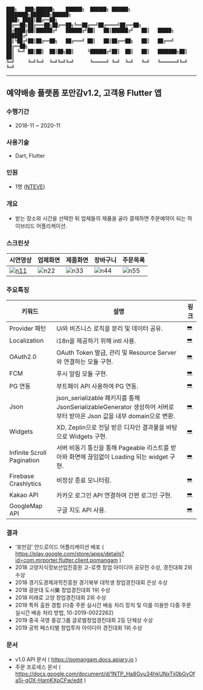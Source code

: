 ```
███╗   ███╗██████╗    ██████╗  ██████╗ ██████╗ ████████╗███████╗██████╗
████╗ ████║██╔══██╗   ██╔══██╗██╔═══██╗██╔══██╗╚══██╔══╝██╔════╝██╔══██╗
██╔████╔██║██████╔╝   ██████╔╝██║   ██║██████╔╝   ██║   █████╗  ██████╔╝
██║╚██╔╝██║██╔══██╗   ██╔═══╝ ██║   ██║██╔══██╗   ██║   ██╔══╝  ██╔══██╗
██║ ╚═╝ ██║██║  ██║██╗██║     ╚██████╔╝██║  ██║   ██║   ███████╗██║  ██║
╚═╝     ╚═╝╚═╝  ╚═╝╚═╝╚═╝      ╚═════╝ ╚═╝  ╚═╝   ╚═╝   ╚══════╝╚═╝  ╚═╝
```
---

## 예약배송 플랫폼 포만감v1.2, 고객용 Flutter 앱

### 수행기간
- 2018-11 ~ 2020-11

### 사용기술
- Dart, Flutter

### 인원
- 1명 ([NTEVE](https://github.com/cholnh))

### 개요
- 받는 장소와 시간을 선택한 뒤 업체들의 제품을 골라 결제하면 주문예약이 되는 하이브리드 어플리케이션.

### 스크린샷
|시연영상|업체화면|제품화면|장바구니|주문목록|
|--|--|--|--|--|
|[![n11](https://user-images.githubusercontent.com/23611497/111357454-ad11b000-86cc-11eb-8f7f-cd44a44049ab.png)](https://user-images.githubusercontent.com/23611497/110623244-ed11f800-81df-11eb-96cb-ed391994d3ed.mp4)|![n22](https://user-images.githubusercontent.com/23611497/111357550-c1ee4380-86cc-11eb-8117-47f0c708b84f.png)|![n33](https://user-images.githubusercontent.com/23611497/111357630-d2062300-86cc-11eb-98ac-26894705cc35.png)|![n44](https://user-images.githubusercontent.com/23611497/111357668-dcc0b800-86cc-11eb-8fac-16a502711393.png)|![n55](https://user-images.githubusercontent.com/23611497/111357697-e1856c00-86cc-11eb-9f66-334381f6aa89.png)|


### 주요특징
|키워드|설명|링크|
|--|--|--|
| Provider 패턴 | Ui와 비즈니스 로직을 분리 및 데이터 공유. |[:arrow_right:](https://github.com/cholnh/pomangam_client_flutter/tree/master/lib/providers)|
| Localization | i18n을 제공하기 위해  intl 사용. |[:arrow_right:](https://github.com/cholnh/pomangam_client_flutter/blob/master/lib/_bases/i18n/messages.dart)|
| OAuth2.0 | OAuth Token 발급, 관리 및 Resource Server와 연결하는 모듈 구현. |[:arrow_right:](https://github.com/cholnh/pomangam_client_flutter/blob/cc89fcd49f75bc4e6cb5783cae8f2653918c017a/lib/_bases/network/repository/authorization_repository.dart#L8-L185)|
| FCM | 푸시 알림 모듈 구현. |[:arrow_right:](https://github.com/cholnh/pomangam_client_flutter/blob/cc89fcd49f75bc4e6cb5783cae8f2653918c017a/lib/_bases/initalizer/initializer.dart#L226-L278)|
| PG 연동| 부트페이 API 사용하여 PG 연동. |[:arrow_right:](https://github.com/cholnh/pomangam_client_flutter/blob/cc89fcd49f75bc4e6cb5783cae8f2653918c017a/lib/providers/payment/pg_model.dart#L18-L49)|
| Json | json_serializable 패키지를 통해 JsonSerializableGenerator 생성하어 서버로 부터 받아온 Json 값을 내부 domain으로 변환. |[:arrow_right:](https://github.com/cholnh/pomangam_client_flutter/blob/cc89fcd49f75bc4e6cb5783cae8f2653918c017a/lib/domains/deliverysite/delivery_site.dart#L21-L27)|
| Widgets | XD, Zeplin으로 전달 받은 디자인 결과물을 바탕으로 Widgets 구현. |[:arrow_right:](https://github.com/cholnh/pomangam_client_flutter/tree/master/lib/views)|
| Infinite Scroll Pagination | 서버 비동기 통신을 통해 Pageable 리스트를 받아와 화면에 끊임없이 Loading 되는 widget 구현. |[:arrow_right:](https://github.com/cholnh/pomangam_client_flutter/blob/cc89fcd49f75bc4e6cb5783cae8f2653918c017a/lib/providers/store/store_summary_model.dart#L40-L49)|
| Firebase Crashlytics | 비정상 종료 모니터링. |[:arrow_right:](https://github.com/cholnh/pomangam_client_flutter/blob/cc89fcd49f75bc4e6cb5783cae8f2653918c017a/lib/main.dart#L26-L34)|
| Kakao API | 카카오 로그인 API 연결하여 간편 로그인 구현. |[:arrow_right:](https://github.com/cholnh/pomangam_client_flutter/blob/cc89fcd49f75bc4e6cb5783cae8f2653918c017a/lib/views/widgets/sign/in/sign_in_phone_number_input_widget.dart#L145-L160)|
| GoogleMap API | 구글 지도 API 사용. |[:arrow_right:](https://github.com/cholnh/pomangam_client_flutter/blob/cc89fcd49f75bc4e6cb5783cae8f2653918c017a/lib/views/widgets/deliverysite/detail/delivery_detail_site_web_map_widget.dart#L33-L48)|

### 결과
- ‘포만감’ 안드로이드 어플리케이션 배포 ( https://play.google.com/store/apps/details?id=com.mrporter.flutter.client.pomangam )
- 2018 고양지식정보산업진흥원 고-로켓 창업 아이디어 공모전 수상, 경진대회 2위 수상
- 2018 경기도경제과학진흥원 경기북부 대학생 창업경진대회 은상 수상
- 2018 광운대 도시樂 창업경진대회 1위 수상
- 2018 미래로 고양 창업경진대회 2위 수상
- 2019 특허 출원 경험 (다중 주문 실시간 배송 처리 장치 및 이를 이용한 다중 주문 실시간 배송 처리 방법, 10-2019-0022262)
- 2019 중국 국영 중강그룹 글로벌창업경진대회 2등 단체상 수상
- 2019 공학 페스티벌 창업투자 아이디어 경진대회 1위 수상

### 문서
- v1.0 API 문서 ( https://pomangam.docs.apiary.io )
- 주문 프로세스 문서 ( https://docs.google.com/document/d/1NTP_Ha8Gyu34hkUNxTii0bGyOfa5j-gOX-HamKXpCFw/edit )
